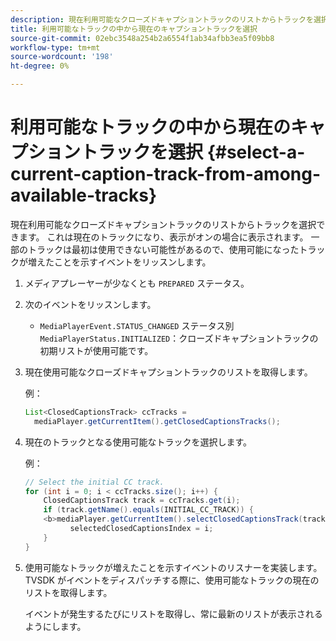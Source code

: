 ```yaml
---
description: 現在利用可能なクローズドキャプショントラックのリストからトラックを選択できます。 これは現在のトラックになり、表示がオンの場合に表示されます。 一部のトラックは最初は使用できない可能性があるので、使用可能になったトラックが増えたことを示すイベントをリッスンします。
title: 利用可能なトラックの中から現在のキャプショントラックを選択
source-git-commit: 02ebc3548a254b2a6554f1ab34afbb3ea5f09bb8
workflow-type: tm+mt
source-wordcount: '198'
ht-degree: 0%

---
```


# 利用可能なトラックの中から現在のキャプショントラックを選択 {#select-a-current-caption-track-from-among-available-tracks}

現在利用可能なクローズドキャプショントラックのリストからトラックを選択できます。 これは現在のトラックになり、表示がオンの場合に表示されます。 一部のトラックは最初は使用できない可能性があるので、使用可能になったトラックが増えたことを示すイベントをリッスンします。

1. メディアプレーヤーが少なくとも `PREPARED` ステータス。
1. 次のイベントをリッスンします。

   * `MediaPlayerEvent.STATUS_CHANGED` ステータス別 `MediaPlayerStatus.INITIALIZED`：クローズドキャプショントラックの初期リストが使用可能です。

1. 現在使用可能なクローズドキャプショントラックのリストを取得します。

   例：

   ```java
   List<ClosedCaptionsTrack> ccTracks = 
     mediaPlayer.getCurrentItem().getClosedCaptionsTracks();
   ```

1. 現在のトラックとなる使用可能なトラックを選択します。

   例：

   ```java
   // Select the initial CC track. 
   for (int i = 0; i < ccTracks.size(); i++) { 
       ClosedCaptionsTrack track = ccTracks.get(i); 
       if (track.getName().equals(INITIAL_CC_TRACK)) { 
       <b>mediaPlayer.getCurrentItem().selectClosedCaptionsTrack(track);</b> 
             selectedClosedCaptionsIndex = i; 
       } 
   }
   ```

1. 使用可能なトラックが増えたことを示すイベントのリスナーを実装します。 TVSDK がイベントをディスパッチする際に、使用可能なトラックの現在のリストを取得します。

   イベントが発生するたびにリストを取得し、常に最新のリストが表示されるようにします。
